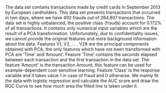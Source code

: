 The data set contains transactions made by credit cards in September 2013 by
European cardholders.
This data set presents transactions that occurred in two days, where we have
492 frauds out of 284,807 transactions. The data set is highly unbalanced, the
positive class (frauds) account for 0.172% of all transactions.
It contains only numerical input variables which are the result of a PCA
transformation. Unfortunately, due to confidentiality issues, we cannot provide
the original features and more background information about the data.
Features V1, V2, . . . V28 are the principal components obtained with PCA,
the only features which have not been transformed with PCA are ’Time’ and
’Amount’. Feature ’Time’ contains the seconds elapsed between each transaction
and the first transaction in the data set. The feature ’Amount’ is the transaction
Amount, this feature can be used for example-dependent cost-sensitive learning.
Feature ’Class’ is the response variable and it takes value 1 in case of fraud and
0 otherwise.
We mainly fit the data with logistic regression and calculate the AUC score and draw the ROC
Curve to see how much area the fitted line is taken under it.
